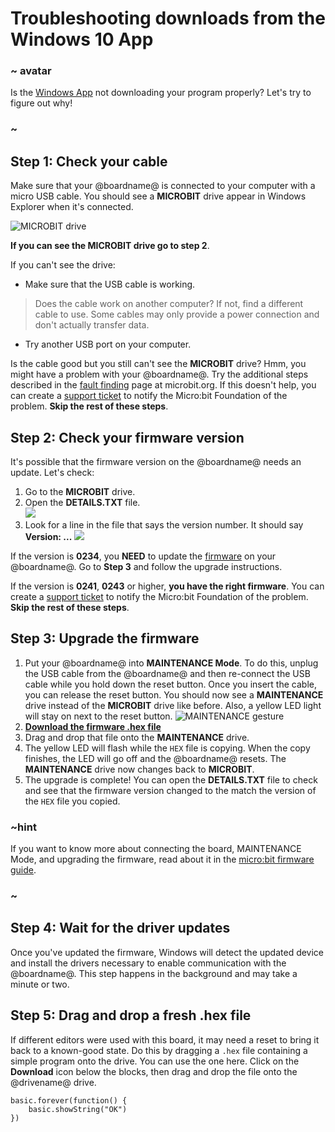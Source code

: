 # Troubleshooting downloads from the Windows 10 App

### ~ avatar

Is the [Windows App](https://www.microsoft.com/store/apps/9pjc7sv48lcx) not downloading your program properly? Let's try to figure out why!

### ~

## Step 1: Check your cable

Make sure that your @boardname@ is connected to your computer with a micro USB cable. You should see a **MICROBIT** drive appear in Windows Explorer when it's connected. 

![MICROBIT drive](/static/mb/device/windows-microbit-drive.png)

**If you can see the MICROBIT drive go to step 2**.

If you can't see the drive:
* Make sure that the USB cable is working.
>Does the cable work on another computer? If not, find a different cable to use. Some cables may only provide a power connection and don't actually transfer data.
* Try another USB port on your computer.

Is the cable good but you still can't see the **MICROBIT** drive? Hmm, you might have a problem with your @boardname@. Try the additional steps described in the [fault finding](https://support.microbit.org/support/solutions/articles/19000024000-fault-finding-with-a-micro-bit) page at microbit.org. If this doesn't help, you can create a [support ticket](https://support.microbit.org/support/tickets/new) to notify the Micro:bit Foundation of the problem. **Skip the rest of these steps**.

## Step 2: Check your firmware version

It's possible that the firmware version on the @boardname@ needs an update. Let's check:

1. Go to the **MICROBIT** drive.
2. Open the **DETAILS.TXT** file.<br/>
![](/static/mb/device/mb-drive-contents.jpg)<br/>
3. Look for a line in the file that says the version number. It should say **Version: \.\.\.**
![](/static/mb/device/details-txt.jpg)<br/>

If the version is **0234**, you **NEED** to update the [firmware](/device/firmware) on your @boardname@. Go to **Step 3** and follow the upgrade instructions.

If the version is **0241**, **0243** or higher, **you have the right firmware**. You can create a [support ticket](https://support.microbit.org/support/tickets/new) to notify the Micro:bit Foundation of the problem. **Skip the rest of these steps**.

## Step 3: Upgrade the firmware

1. Put your @boardname@ into **MAINTENANCE Mode**. To do this, unplug the USB cable from the @boardname@ and then re-connect the USB cable while you hold down the reset button. Once you insert the cable, you can release the reset button. You should now see a **MAINTENANCE** drive instead of the **MICROBIT** drive like before. Also, a yellow LED light will stay on next to the reset button.
![MAINTENANCE gesture](/static/mb/device/maintenance.gif)
2. **[Download the firmware .hex file](https://microbit.org/guide/firmware/#update-firmware)**
3. Drag and drop that file onto the **MAINTENANCE** drive.
4. The yellow LED will flash while the `HEX` file is copying. When the copy finishes, the LED will go off and the @boardname@ resets. The **MAINTENANCE** drive now changes back to **MICROBIT**.
5. The upgrade is complete! You can open the **DETAILS.TXT** file to check and see that the firmware version changed to the match the version of the `HEX` file you copied.

### ~hint

If you want to know more about connecting the board, MAINTENANCE Mode, and upgrading the firmware, read about it in the [micro:bit firmware guide](https://microbit.org/guide/firmware).

### ~

## Step 4: Wait for the driver updates

Once you've updated the firmware, Windows will detect the updated device and install the drivers necessary to enable communication with the @boardname@. This step happens in the background and may take a minute or two.

## Step 5: Drag and drop a fresh .hex file

If different editors were used with this board, it may need a reset to bring it back to a known-good state. Do this by dragging a ``.hex`` file containing a simple program onto the drive. You can use the one here. Click on the **Download** icon below the blocks, then drag and drop the file onto the @drivename@ drive.

```blocks
basic.forever(function() {
    basic.showString("OK")
})
```
